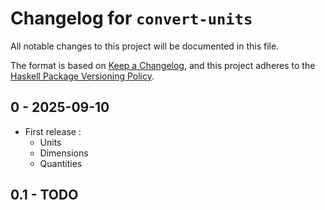 # Changelog for `convert-units`

All notable changes to this project will be documented in this file.

The format is based on [Keep a Changelog](https://keepachangelog.com/en/1.0.0/),
and this project adheres to the
[Haskell Package Versioning Policy](https://pvp.haskell.org/).

## 0 - 2025-09-10

* First release :
  * Units
  * Dimensions
  * Quantities

## 0.1 - TODO
